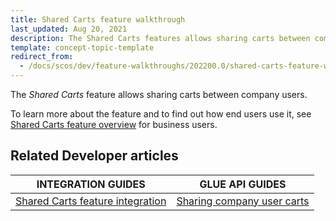 ```yaml
---
title: Shared Carts feature walkthrough
last_updated: Aug 20, 2021
description: The Shared Carts features allows sharing carts between company users.
template: concept-topic-template
redirect_from:
  - /docs/scos/dev/feature-walkthroughs/202200.0/shared-carts-feature-walkthrough.html
---
```


The _Shared Carts_ feature allows sharing carts between company users.


To learn more about the feature and to find out how end users use it, see [Shared Carts feature overview](/docs/scos/user/features/shared-carts-feature-overview.html) for business users.


## Related Developer articles

|INTEGRATION GUIDES  | GLUE API GUIDES  |
|---------|---------|
|[Shared Carts feature integration](/docs/scos/dev/feature-integration-guides/shared-carts-feature-integration.html) | [Sharing company user carts](/docs/scos/dev/glue-api-guides/managing-carts/sharing-company-user-carts/sharing-company-user-carts.html)  |
